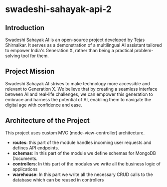 # swadeshi-sahayak-api-2

## Introduction
Swadeshi Sahayak AI is an open-source project developed by Tejas Shirnalkar. It serves as a demonstration of a multilingual AI assistant tailored to empower India's Generation X, rather than being a practical problem-solving tool for them.

## Project Mission
Swadeshi Sahayak AI strives to make technology more accessible and relevant to Generation X. We believe that by creating a seamless interface between AI and real-life challenges, we can empower this generation to embrace and harness the potential of AI, enabling them to navigate the digital age with confidence and ease.

## Architecture of the Project
This project uses custom MVC (mode-view-controller) architecture.
- **routes**: this part of the module  handles incoming user requests and defines API endpoints.
- **schemas**: In this part of the module we define schemas for MongoDB Documents.
- **controllers**: In this part of the modules we write all the business logic of applications
- **warehouse**: In this part we write all the necessary CRUD calls to the database which can be reused in controllers

